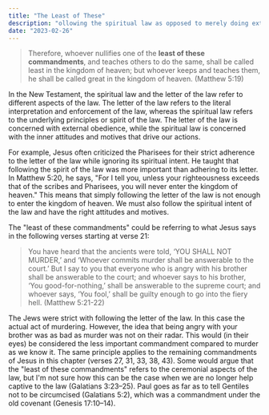 ```yaml
---
title: "The Least of These"
description: "ollowing the spiritual law as opposed to merely doing external actions to adhere to the letter of the law."
date: "2023-02-26"
---
```


> Therefore, whoever nullifies one of the **least of these commandments**, and teaches others to do the same, shall be called least in the kingdom of heaven; but whoever keeps and teaches them, he shall be called great in the kingdom of heaven. (Matthew 5:19)

In the New Testament, the spiritual law and the letter of the law refer to different aspects of the law. The letter of the law refers to the literal interpretation and enforcement of the law, whereas the spiritual law refers to the underlying principles or spirit of the law. The letter of the law is concerned with external obedience, while the spiritual law is concerned with the inner attitudes and motives that drive our actions.

For example, Jesus often criticized the Pharisees for their strict adherence to the letter of the law while ignoring its spiritual intent. He taught that following the spirit of the law was more important than adhering to its letter. In Matthew 5:20, he says, "For I tell you, unless your righteousness exceeds that of the scribes and Pharisees, you will never enter the kingdom of heaven." This means that simply following the letter of the law is not enough to enter the kingdom of heaven. We must also follow the spiritual intent of the law and have the right attitudes and motives.

The "least of these commandments" could be referring to what Jesus says in the following verses starting at verse 21:

> You have heard that the ancients were told, ‘YOU SHALL NOT MURDER,’ and ‘Whoever commits murder shall be answerable to the court.’ But I say to you that everyone who is angry with his brother shall be answerable to the court; and whoever says to his brother, ‘You good-for-nothing,’ shall be answerable to the supreme court; and whoever says, ‘You fool,’ shall be guilty enough to go into the fiery hell. (Matthew 5:21-22)

The Jews were strict with following the letter of the law. In this case the actual act of murdering. However, the idea that being angry with your brother was as bad as murder was not on their radar. This would (in their eyes) be considered the less important commandment compared to murder as we know it. The same principle applies to the remaining commandments of Jesus in this chapter (verses 27, 31, 33, 38, 43). Some would argue that the "least of these commandments" refers to the ceremonial aspects of the law, but I'm not sure how this can be the case when we are no longer help captive to the law (Galatians 3:23–25). Paul goes as far as to tell Gentiles not to be circumcised (Galatians 5:2), which was a commandment under the old covenant (Genesis 17:10–14).